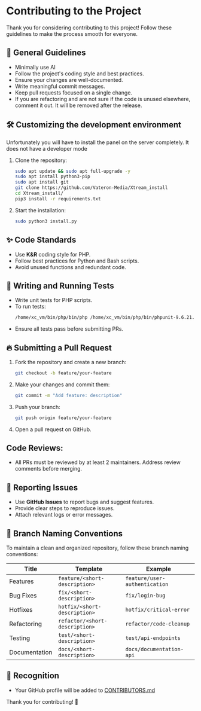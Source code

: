 # Contributing to the Project

Thank you for considering contributing to this project! Follow these guidelines to make the process smooth for everyone.

## 📌 General Guidelines
- Minimally use AI
- Follow the project's coding style and best practices.
- Ensure your changes are well-documented.
- Write meaningful commit messages.
- Keep pull requests focused on a single change.
- If you are refactoring and are not sure if the code is unused elsewhere, comment it out. It will be removed after the release.

## 🛠️ Customizing the development environment
Unfortunately you will have to install the panel on the server completely. It does not have a developer mode
1. Clone the repository:
   ```sh
   sudo apt update && sudo apt full-upgrade -y
   sudo apt install python3-pip
   sudo apt install git
   git clone https://github.com/Vateron-Media/Xtream_install
   cd Xtream_install/
   pip3 install -r requirements.txt
   ```
2. Start the installation:
   ```sh
   sudo python3 install.py
   ```

## ✨ Code Standards
- Use **K&R** coding style for PHP.
- Follow best practices for Python and Bash scripts.
- Avoid unused functions and redundant code.

## 🧪 Writing and Running Tests
- Write unit tests for PHP scripts.
- To run tests:
  ```sh
  /home/xc_vm/bin/php/bin/php /home/xc_vm/bin/php/bin/phpunit-9.6.21.phar --configuration /home/xc_vm/tests/phpunit.xml 
  ```
- Ensure all tests pass before submitting PRs.

## 🔥 Submitting a Pull Request

1. Fork the repository and create a new branch:
   ```sh
   git checkout -b feature/your-feature
   ```
2. Make your changes and commit them:
   ```sh
   git commit -m "Add feature: description"
   ```
3. Push your branch:
   ```sh
   git push origin feature/your-feature
   ```
4. Open a pull request on GitHub.

## Code Reviews:
- All PRs must be reviewed by at least 2 maintainers. Address review comments before merging.

## 🚀 Reporting Issues
- Use **GitHub Issues** to report bugs and suggest features.
- Provide clear steps to reproduce issues.
- Attach relevant logs or error messages.

## 🔀 Branch Naming Conventions
To maintain a clean and organized repository, follow these branch naming conventions:

| Title           | Template                       | Example                        |
|-----------------|--------------------------------|--------------------------------|
| Features        | `feature/<short-description>`  | `feature/user-authentication`  |
| Bug Fixes       | `fix/<short-description>`      | `fix/login-bug`                |
| Hotfixes        | `hotfix/<short-description>`   | `hotfix/critical-error`        |
| Refactoring     | `refactor/<short-description>` | `refactor/code-cleanup`        |
| Testing         | `test/<short-description>`     | `test/api-endpoints`           |
| Documentation   | `docs/<short-description>`     | `docs/documentation-api`       |

## 🌟 Recognition
- Your GitHub profile will be added to [CONTRIBUTORS.md](CONTRIBUTORS.md)

Thank you for contributing! 🎉

